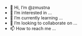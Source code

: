 - 👋 Hi, I’m @zmustna
- 👀 I’m interested in ...
- 🌱 I’m currently learning ...
- 💞️ I’m looking to collaborate on ...
- 📫 How to reach me ...

<!---
zmustna/zmustna is a ✨ special ✨ repository because its `README.md` (this file) appears on your GitHub profile.
You can click the Preview link to take a look at your changes.
--->
